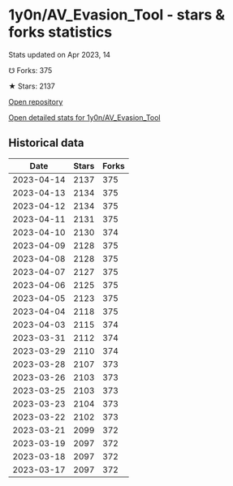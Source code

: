 # 1y0n/AV_Evasion_Tool - stars & forks statistics

Stats updated on Apr 2023, 14

☋ Forks: 375

★ Stars: 2137

[Open repository](https://github.com/1y0n/AV_Evasion_Tool)

[Open detailed stats for 1y0n/AV_Evasion_Tool](https://reviewgithub.com/rep/1y0n/AV_Evasion_Tool)

## Historical data
| Date | Stars | Forks |
|------|-------|-------|
| 2023-04-14 | 2137 | 375 | 
| 2023-04-13 | 2134 | 375 | 
| 2023-04-12 | 2134 | 375 | 
| 2023-04-11 | 2131 | 375 | 
| 2023-04-10 | 2130 | 374 | 
| 2023-04-09 | 2128 | 375 | 
| 2023-04-08 | 2128 | 375 | 
| 2023-04-07 | 2127 | 375 | 
| 2023-04-06 | 2125 | 375 | 
| 2023-04-05 | 2123 | 375 | 
| 2023-04-04 | 2118 | 375 | 
| 2023-04-03 | 2115 | 374 | 
| 2023-03-31 | 2112 | 374 | 
| 2023-03-29 | 2110 | 374 | 
| 2023-03-28 | 2107 | 373 | 
| 2023-03-26 | 2103 | 373 | 
| 2023-03-25 | 2103 | 373 | 
| 2023-03-23 | 2104 | 373 | 
| 2023-03-22 | 2102 | 373 | 
| 2023-03-21 | 2099 | 372 | 
| 2023-03-19 | 2097 | 372 | 
| 2023-03-18 | 2097 | 372 | 
| 2023-03-17 | 2097 | 372 | 

